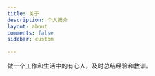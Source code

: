 ```yaml
---
title: 关于
description: 个人简介
layout: about
comments: false
sidebar: custom

---
```


做一个工作和生活中的有心人，及时总结经验和教训。
